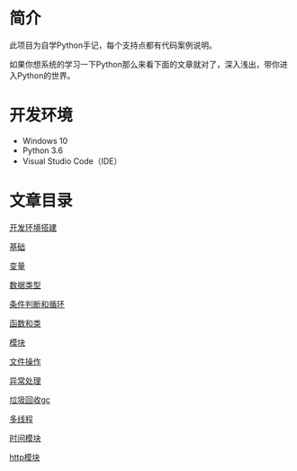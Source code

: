 # 简介 #

此项目为自学Python手记，每个支持点都有代码案例说明。

如果你想系统的学习一下Python那么来看下面的文章就对了，深入浅出，带你进入Python的世界。

# 开发环境 #

- Windows 10
- Python 3.6
- Visual Studio Code（IDE）


# 文章目录 #

[开发环境搭建](开发环境搭建.md)

[基础](基础.md)

[变量](变量.md)

[数据类型](数据类型.md)

[条件判断和循环](条件判断和循环.md)

[函数和类](函数和类.md)

[模块](模块.md)

[文件操作](文件操作.md)

[异常处理](异常处理.md)

[垃圾回收gc](垃圾回收gc.md)

[多线程](多线程.md)

[时间模块](时间模块.md)

[http模块](http模块.md)




